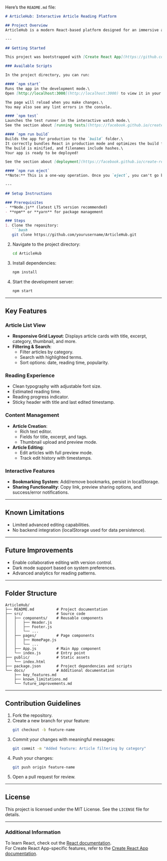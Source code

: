 Here’s the `README.md` file:

```markdown
# ArticleHub: Interactive Article Reading Platform

## Project Overview
ArticleHub is a modern React-based platform designed for an immersive article reading experience. It emphasizes clean UI/UX design, responsive layouts, and efficient state management while providing robust content management features.

---

## Getting Started

This project was bootstrapped with [Create React App](https://github.com/facebook/create-react-app).

### Available Scripts

In the project directory, you can run:

#### `npm start`
Runs the app in the development mode.\
Open [http://localhost:3000](http://localhost:3000) to view it in your browser.

The page will reload when you make changes.\
You may also see any lint errors in the console.

#### `npm test`
Launches the test runner in the interactive watch mode.\
See the section about [running tests](https://facebook.github.io/create-react-app/docs/running-tests) for more information.

#### `npm run build`
Builds the app for production to the `build` folder.\
It correctly bundles React in production mode and optimizes the build for the best performance.\
The build is minified, and filenames include hashes.\
Your app is ready to be deployed!

See the section about [deployment](https://facebook.github.io/create-react-app/docs/deployment) for more information.

#### `npm run eject`
**Note:** This is a one-way operation. Once you `eject`, you can't go back!

---

## Setup Instructions

### Prerequisites
- **Node.js** (latest LTS version recommended)
- **npm** or **yarn** for package management

### Steps
1. Clone the repository:
   ```bash
   git clone https://github.com/yourusername/ArticleHub.git
   ```
2. Navigate to the project directory:
   ```bash
   cd ArticleHub
   ```
3. Install dependencies:
   ```bash
   npm install
   ```
4. Start the development server:
   ```bash
   npm start
   ```

---

## Key Features

### Article List View
- **Responsive Grid Layout**: Displays article cards with title, excerpt, category, thumbnail, and more.
- **Filtering & Search**:
  - Filter articles by category.
  - Search with highlighted terms.
  - Sort options: date, reading time, popularity.

### Reading Experience
- Clean typography with adjustable font size.
- Estimated reading time.
- Reading progress indicator.
- Sticky header with title and last edited timestamp.

### Content Management
- **Article Creation**:
  - Rich text editor.
  - Fields for title, excerpt, and tags.
  - Thumbnail upload and preview mode.
- **Article Editing**:
  - Edit articles with full preview mode.
  - Track edit history with timestamps.

### Interactive Features
- **Bookmarking System**: Add/remove bookmarks, persist in localStorage.
- **Sharing Functionality**: Copy link, preview sharing options, and success/error notifications.

---

## Known Limitations
- Limited advanced editing capabilities.
- No backend integration (localStorage used for data persistence).

---

## Future Improvements
- Enable collaborative editing with version control.
- Dark mode support based on system preferences.
- Advanced analytics for reading patterns.

---

## Folder Structure
```plaintext
ArticleHub/
├── README.md          # Project documentation
├── src/               # Source code
│   ├── components/    # Reusable components
│   │   ├── Header.js
│   │   ├── Footer.js
│   │   └── ...
│   ├── pages/         # Page components
│   │   ├── HomePage.js
│   │   └── ...
│   ├── App.js         # Main App component
│   └── index.js       # Entry point
├── public/            # Static assets
│   └── index.html
├── package.json       # Project dependencies and scripts
└── docs/              # Additional documentation
    ├── key_features.md
    ├── known_limitations.md
    └── future_improvements.md
```

---

## Contribution Guidelines
1. Fork the repository.
2. Create a new branch for your feature:
   ```bash
   git checkout -b feature-name
   ```
3. Commit your changes with meaningful messages:
   ```bash
   git commit -m "Added feature: Article filtering by category"
   ```
4. Push your changes:
   ```bash
   git push origin feature-name
   ```
5. Open a pull request for review.

---

## License
This project is licensed under the MIT License. See the `LICENSE` file for details.

---

### Additional Information

To learn React, check out the [React documentation](https://reactjs.org/).\
For Create React App-specific features, refer to the [Create React App documentation](https://facebook.github.io/create-react-app/docs/getting-started).
```
